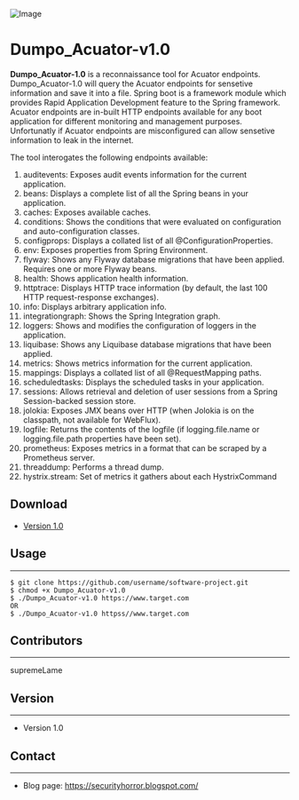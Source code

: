 ![Image](https://images.uncyclomedia.co/uncyclopedia/en/e/e2/Dumbo.GIF "icon")

Dumpo_Acuator-v1.0
======
**Dumpo_Acuator-1.0** is a reconnaissance tool for Acuator endpoints. Dumpo_Acuator-1.0 will query the Acuator endpoints for sensetive information and save it into a file. Spring boot is a framework module which provides Rapid Application Development feature to the Spring framework.  Acuator endpoints are in-built HTTP endpoints available for any boot application for different monitoring and management purposes. Unfortunatly if Acuator endpoints are misconfigured can allow sensetive information to leak in the internet. 

The tool interogates the following endpoints available:

1.  auditevents: Exposes audit events information for the current application. 
2.  beans:  Displays a complete list of all the Spring beans in your application.
3.  caches: Exposes available caches.
4.  conditions: Shows the conditions that were evaluated on configuration and auto-configuration classes.
5.  configprops:  Displays a collated list of all @ConfigurationProperties.
6.  env: Exposes properties from Spring Environment.
7.  flyway: Shows any Flyway database migrations that have been applied. Requires one or more Flyway beans.
8.  health: Shows application health information.
9.  httptrace: Displays HTTP trace information (by default, the last 100 HTTP request-response exchanges). 
10. info: Displays arbitrary application info.
11. integrationgraph:  Shows the Spring Integration graph. 
12. loggers: Shows and modifies the configuration of loggers in the application.
13. liquibase: Shows any Liquibase database migrations that have been applied. 
14. metrics: Shows metrics information for the current application.
15. mappings: Displays a collated list of all @RequestMapping paths.
16. scheduledtasks: Displays the scheduled tasks in your application.
17. sessions: Allows retrieval and deletion of user sessions from a Spring Session-backed session store.
18. jolokia: Exposes JMX beans over HTTP (when Jolokia is on the classpath, not available for WebFlux). 
19. logfile: Returns the contents of the logfile (if logging.file.name or logging.file.path properties have been set). 
20. prometheus:  Exposes metrics in a format that can be scraped by a Prometheus server. 
21. threaddump:  Performs a thread dump.
22. hystrix.stream: Set of metrics it gathers about each HystrixCommand

## Download
* [Version 1.0](https://github.com/supremeLame/Dumpo_Acuator-.git)

## Usage
---
```
$ git clone https://github.com/username/software-project.git
$ chmod +x Dumpo_Acuator-v1.0
$ ./Dumpo_Acuator-v1.0 https://www.target.com
OR
$ ./Dumpo_Acuator-v1.0 httpss//www.target.com
```

## Contributors
---
supremeLame

## Version 
---

* Version 1.0

## Contact
---

* Blog page: https://securityhorror.blogspot.com/
